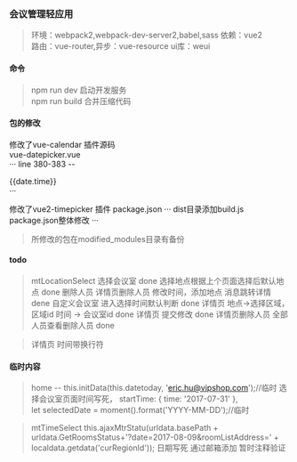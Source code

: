 ### 会议管理轻应用
> 环境：webpack2,webpack-dev-server2,babel,sass
> 依赖：vue2   
> 路由：vue-router,异步：vue-resource
> ui库：weui
#### 命令 
> npm run dev 启动开发服务  
> npm run build 合并压缩代码   

#### 包的修改   
修改了vue-calendar 插件源码     
vue-datepicker.vue          
···
line 380-383  --
<div class="datepickbox" @click="showCheck">
    {{date.time}}
    <!-- <input type="text" title="input date" class="cov-datepicker" readonly="readonly" :placeholder="option.placeholder" v-model="date.time" :required="required" @click="showCheck" @foucus="showCheck" :style="option.inputStyle ? option.inputStyle : {}" /> -->
</div>
···

修改了vue2-timepicker 插件 package.json
···
dist目录添加build.js
package.json整体修改
···

> 所修改的包在modified_modules目录有备份
#### todo
> mtLocationSelect 选择会议室     done
 选择地点根据上个页面选择后默认地点  done
> 删除人员 详情页删除人员 修改时间，添加地点  消息跳转详情    dene
> 自定义会议室 进入选择时间默认判断 done
> 详情页 地点->选择区域，区域id   时间 -> 会议室id done
> 详情页 提交修改  done
> 详情页删除人员  全部人员查看删除人员 done

> 详情页 时间带换行符
#### 临时内容
> home -- this.initData(this.datetoday, 'eric.hu@vipshop.com');//临时
> 选择会议室页面时间写死，
    startTime: {
        time: '2017-07-31'
    },     
    let selectedDate = moment().format('YYYY-MM-DD');//临时

> mtTimeSelect  this.ajaxMtrStatu(urldata.basePath + urldata.GetRoomsStatus+'?date=2017-08-09&roomListAddress=' + localdata.getdata('curRegionId')); 日期写死
> 通过邮箱添加 暂时注释验证

